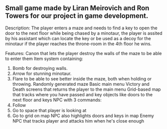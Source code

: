## Small game made by Liran Meirovich and Ron Towers for our project in game development.

Description:
The player enters a maze and needs to find a key to open the door to the next floor while being chased by a minotaur,
the player is assited by his assistant which can locate the key or be used as a decoy for the minotaur
if the player reaches the throne-room in the 4th floor he wins.

Features:
Canon that lets the player destroy the walls of the maze to be able to enter them
Item system containing: 
1) Bomb for destroying walls.
2) Arrow for stunning minotaur.
3) Flare to be able to see better inside the maze, both when holding or throwing.
Randomly generated maze
Basic main menu
Victory and Death screens that returns the player to the main menu
Grid-based map that tracks where you have passed and key objects like doors to the next floor and keys
NPC with 3 commands:
1) Follow
2) Go to space that player is looking at
3) Go to grid on map
NPC also highlights doors and keys in map
Enemy NPC that tracks player and attacks him when he's close enough
